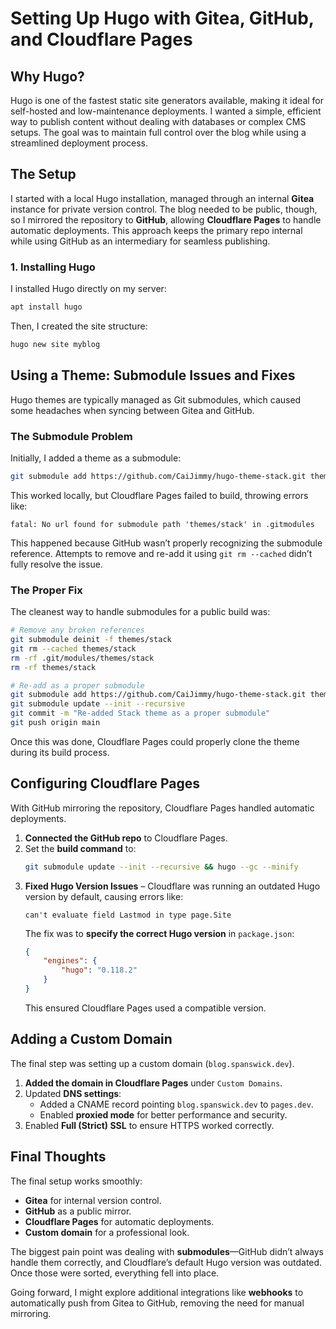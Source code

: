 # Setting Up Hugo with Gitea, GitHub, and Cloudflare Pages

## Why Hugo?
Hugo is one of the fastest static site generators available, making it ideal for self-hosted and low-maintenance deployments. I wanted a simple, efficient way to publish content without dealing with databases or complex CMS setups. The goal was to maintain full control over the blog while using a streamlined deployment process.

## The Setup
I started with a local Hugo installation, managed through an internal **Gitea** instance for private version control. The blog needed to be public, though, so I mirrored the repository to **GitHub**, allowing **Cloudflare Pages** to handle automatic deployments. This approach keeps the primary repo internal while using GitHub as an intermediary for seamless publishing.

### **1. Installing Hugo**
I installed Hugo directly on my server:
```bash
apt install hugo
```
Then, I created the site structure:
```bash
hugo new site myblog
```

## **Using a Theme: Submodule Issues and Fixes**
Hugo themes are typically managed as Git submodules, which caused some headaches when syncing between Gitea and GitHub.

### **The Submodule Problem**
Initially, I added a theme as a submodule:
```bash
git submodule add https://github.com/CaiJimmy/hugo-theme-stack.git themes/stack
```
This worked locally, but Cloudflare Pages failed to build, throwing errors like:
```
fatal: No url found for submodule path 'themes/stack' in .gitmodules
```
This happened because GitHub wasn’t properly recognizing the submodule reference. Attempts to remove and re-add it using `git rm --cached` didn’t fully resolve the issue.

### **The Proper Fix**
The cleanest way to handle submodules for a public build was:
```bash
# Remove any broken references
git submodule deinit -f themes/stack
git rm --cached themes/stack
rm -rf .git/modules/themes/stack
rm -rf themes/stack

# Re-add as a proper submodule
git submodule add https://github.com/CaiJimmy/hugo-theme-stack.git themes/stack
git submodule update --init --recursive
git commit -m "Re-added Stack theme as a proper submodule"
git push origin main
```
Once this was done, Cloudflare Pages could properly clone the theme during its build process.

## **Configuring Cloudflare Pages**
With GitHub mirroring the repository, Cloudflare Pages handled automatic deployments.

1. **Connected the GitHub repo** to Cloudflare Pages.
2. Set the **build command** to:
   ```bash
   git submodule update --init --recursive && hugo --gc --minify
   ```
3. **Fixed Hugo Version Issues** – Cloudflare was running an outdated Hugo version by default, causing errors like:
   ```
   can't evaluate field Lastmod in type page.Site
   ```
   The fix was to **specify the correct Hugo version** in `package.json`:
   ```json
   {
       "engines": {
           "hugo": "0.118.2"
       }
   }
   ```
   This ensured Cloudflare Pages used a compatible version.

## **Adding a Custom Domain**
The final step was setting up a custom domain (`blog.spanswick.dev`).

1. **Added the domain in Cloudflare Pages** under `Custom Domains`.
2. Updated **DNS settings**:
   - Added a CNAME record pointing `blog.spanswick.dev` to `pages.dev`.
   - Enabled **proxied mode** for better performance and security.
3. Enabled **Full (Strict) SSL** to ensure HTTPS worked correctly.

## **Final Thoughts**
The final setup works smoothly:
- **Gitea** for internal version control.
- **GitHub** as a public mirror.
- **Cloudflare Pages** for automatic deployments.
- **Custom domain** for a professional look.

The biggest pain point was dealing with **submodules**—GitHub didn’t always handle them correctly, and Cloudflare’s default Hugo version was outdated. Once those were sorted, everything fell into place.

Going forward, I might explore additional integrations like **webhooks** to automatically push from Gitea to GitHub, removing the need for manual mirroring.

